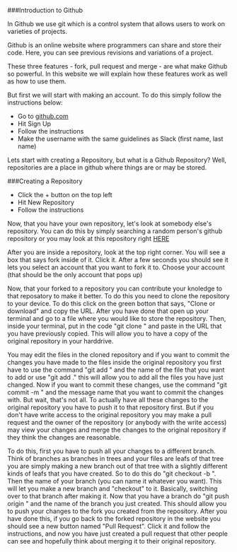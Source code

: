 ###Introduction to Github

In Github we use git which is a control system that allows users to work on varieties of projects.

Github is an online website where programmers can share and store their code. Here, you can see previous revisions and variations of a project.

These three features - fork, pull request and merge - are what make Github so powerful. In this website we will explain how these features work as well as how to use them.

But first we will start with making an account.
To do this simply follow the instructions below:

  * Go to [github.com](github.com)
  * Hit Sign Up
  * Follow the instructions
  * Make the username with the same guidelines as Slack (first name, last name)

Lets start with creating a Repository, but what is a Github Repository? Well, repositories are a place in github where things are or may be stored.  

###Creating a Repository

  * Click the + button on the top left
  * Hit New Repository
  * Follow the instructions

Now, that you have your own repository, let's look at somebody else's repository. You can do this by simply searching a random person's github repository or you may look at this repository right [HERE](https://github.com/araiyan/Own-Website)

After you are inside a repository, look at the top right corner. You will see a box that says fork inside of it.
Click it.
After a few seconds you should see it lets you select an account that you want to fork it to.
Choose your account (that should be the only account that pops up)

Now, that your forked to a repository you can contribute your knoledge to that reposatory to make it better. To do this you need to clone the repository to your device. To do this click on the green botton that says, "Clone or download" and copy the URL. After you have done that open up your terminal and go to a file where you would like to store the repository. Then, inside your terminal, put in the code "git clone " and paste in the URL that you have previously copied. This will allow you to have a copy of the original repository in your harddrive.

You may edit the files in the cloned repository and if you want to commit the changes you have made to the files inside the original repository you first have to use the command "git add " and the name of the file that you want to add or use "git add ." this will allow you to add all the files you have just changed. Now if you want to commit these changes, use the command "git commit -m " and the message name that you want to commit the changes with. But wait, that's not all. To actually have all these changes to the original repository you have to push it to that repository first. But if you don't have write access to the original repository you may make a pull request and the owner of the repository (or anybody with the write access) may view your changes and merge the changes to the original repository if they think the changes are reasonable.

To do this, first you have to push all your changes to a different branch. Think of branches as branches in trees and your files are leafs of that tree you are simply making a new branch out of that tree with a slightly different kinds of leafs that you have created. So to do this do "git checkout -b ". Then the name of your branch (you can name it whatever you want). This will let you make a new branch and "checkout" to it. Basically, switching over to that branch after making it. Now that you have a branch do "git push origin " and the name of the branch you just created. This should allow you to push your changes to the fork you created from the repository. After you have done this, if you go back to the forked repository in the website you should see a new button named "Pull Request". Click it and follow the instructions, and now you have just created a pull request that other people can see and hopefully think about merging it to their original repository.
